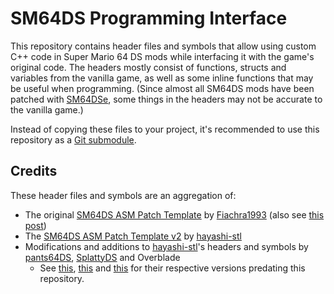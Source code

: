# SM64DS Programming Interface

This repository contains header files and symbols that allow using custom C++
code in Super Mario 64 DS mods while interfacing it with the game's original code.
The headers mostly consist of functions, structs and variables from the vanilla game,
as well as some inline functions that may be useful when programming.
(Since almost all SM64DS mods have been patched with [SM64DSe](https://github.com/Gota7/SM64DSe-Ultimate),
some things in the headers may not be accurate to the vanilla game.)

Instead of copying these files to your project,
it's recommended to use this repository as a [Git submodule](https://git-scm.com/book/en/v2/Git-Tools-Submodules).

## Credits

These header files and symbols are an aggregation of:
- The original [SM64DS ASM Patch Template](https://github.com/Gota7/SM64DSe-Ultimate/tree/869f496a9920d2825362bc00212b5d0c413ce4e5/ASMPatchTemplate/v1)
by [Fiachra1993](https://github.com/Fiachra1993)
(also see [this post](https://kuribo64.net/board/thread.php?id=1758))
- The [SM64DS ASM Patch Template v2](https://github.com/Gota7/SM64DSe-Ultimate/tree/869f496a9920d2825362bc00212b5d0c413ce4e5/ASMPatchTemplate/v2)
by [hayashi-stl](https://github.com/hayashi-stl)
- Modifications and additions to [hayashi-stl](https://github.com/hayashi-stl)'s
headers and symbols by [pants64DS](https://github.com/pants64DS),
[SplattyDS](https://github.com/SplattyDS) and Overblade
  - See [this](https://github.com/pants64DS/Misc-SM64DS-Patches/tree/c67465dd15a2b1997a1eb0c1a02f4110445310f5),
  [this](https://github.com/SplattyDS/DynamicAllocationDecomp/tree/a6935a5f24f0d0e9126079ca67c48804622c735b)
  and [this](https://github.com/pants64DS/SM64DS-ASM-Reference/tree/15ec5e98c359e2c7347db779583a047de475d3fb)
  for their respective versions predating this repository.
